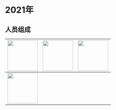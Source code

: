 # 2021年

## 人员组成

| <a href="https://github.com/guanzitao"><img height="100px" wigth="100px" src="https://avatars.githubusercontent.com/u/92320544?v=4"></a> | <a href="https://github.com/XingzaiUnrivaled"><img height="100px" wigth="100px" src="https://avatars.githubusercontent.com/u/44067807?v=4"></a> | <a href="https://github.com/Tiriod"><img height="100px" wigth="100px" src="https://avatars.githubusercontent.com/u/108316059?v=4"></a> |
| ------------------------------------------------------------ | ------------------------------------------------------------ | ------------------------------------------------------------ |
 | <a href="https://github.com/XingZaiInvincible"><img height="100px" wigth="100px" src="https://avatars.githubusercontent.com/u/111575406?v=4"></a> | | 
